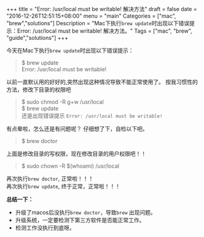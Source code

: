+++
title = "Error: /usr/local must be writable! 解决方法"
draft = false
date = "2016-12-26T12:51:15+08:00"
menu = "main"
Categories = ["mac", "brew","solutions"]
Description = "Mac下执行`brew update`时出现以下错误提示：Error: /usr/local must be writable! 解决方法。"
Tags = ["mac", "brew", "guide","solutions"]
+++

今天在Mac下执行`brew update`时出现以下错误提示：
  
> $ brew update  
> Error: /usr/local must be writable!

以前一直默认用的好好的,突然出现这种情况导致不能正常使用了。
按我习惯性的方法，修改下目录的权限吧

> $ sudo chmod -R g+w /usr/local  
> $ brew update  
> 还是出现错误提示    `Error: /usr/local must be writable!`  

有点晕啦，怎么还是有问题呢？ 仔细想了下，自检以下吧。

> $ brew doctor

上面是修改目录的写权限，现在修改目录的用户权限吧！！

> $ sudo chown -R $(whoami) /usr/local

再次执行`brew doctor`, 正常啦！！！  
再次执行`brew update`, 终于正常，正常啦！！！

**总结一下：** 

* 升级了macos后没执行`brew doctor`，导致`brew` 出现问题。    
* 升级系统，一定要检测下第三方软件是否能正常工作。     
* 检测工作没执行到底呀。

